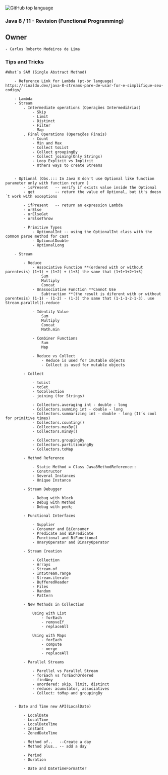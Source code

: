 ![GitHub top language](https://img.shields.io/github/languages/top/CarlosRobertoMedeiros/revision-stream-java)
### Java 8 / 11 - Revision (Functional Programming)


## Owner

	- Carlos Roberto Medeiros de Lima

### Tips and Tricks ###
	
	#What´s SAM (Single Abstract Method)
	
		- Reference Link for Lambda (pt-br language) https://rinaldo.dev/java-8-streams-pare-de-usar-for-e-simplifique-seu-codigo/
		
		- Lambda
		- Stream 
			. Intermediate operations (Operações Intermediárias)
				- Skip
				- Limit
				- Distinct
				- Filter
				- Map
			. Final Operations (Operações Finais)
				- Count
				- Min and Max
				- Collect toList
				- Collect groupingBy
				- Collect joining(Only Strings)
				- Loop Explicit vs Implicit
				- Others ways to create Streams
				
				
		- Optional (Obs.::: In Java 8 don't use Optional like function parameter only with function return )
			- isPresent   -- verify if exists value inside the Optional
			- get  		  -- return the value of Optional, but it's doesn´t work with exceptions
			
			- ifPresent   -- return an expression Lambda
			- orElse
			- orElseGet
			- orElseThrow
			
			- Primitive Types
				- OptionalInt -- using the OptionalInt class with the commom parse method for cast
				- OptionalDouble
				- OptionalLong

		- Stream

			- Reduce
				- Associative Function **(ordered with or without parentesis) (1+1) + (1+2) + (1+3) the same that (1+1+1+2+1+3)
					Sum 		
					Multiply   
					Concat
				- Unassociative Function **Cannot Use
					Subtraction **(the result is diferent with or without parentesis) (1-1) - (1-2) - (1-3) the same that (1-1-1-2-1-3). use Stream.parallel().reduce
				
				- Identity Value
					Sum
					Multiply   
					Concat
					Math.min
				
				- Combiner Functions
					Sum
					Map
					
				- Reduce vs Collect	
					- Reduce is used for imutable objects
					- Collect is used for mutable objects
					
			- Collect
			
				- toList
				- toSet
				- toCollection
				- joining (for Strings)
			
				- Collectors.averaging int - double - long
				- Collectors.summing int - double - long
				- Collectors.summarizing int - double - long (It´s cool for primitive times)
				- Collectors.counting()
				- Collectors.maxBy()
				- Collectors.minBy()
				
				- Collectors.groupingBy
				- Collectors.partitioningBy
				- Collectors.toMap
				
			- Method Reference
			
				- Static Method = Class Java8MethodReference::
				- Constructor
				- Several Instances
				- Unique Instance
				
			- Stream Debugger
			
				- Debug with block
				- Debug with Method
				- Debug with peek;
					
			- Functional Interfaces
				
				- Supplier
				- Consumer and BiConsumer
				- Predicate and BiPredicate
				- Functional and BiFunctional
				- UnaryOperator and BinaryOperator
				
			- Stream Creation
				
				- Collection
				- Arrays
				- Stream.of
				- IntStream.range
				- Stream.iterate
				- BufferedReader
				- Files
				- Random
				- Pattern
				
			- New Methods in Collection

				Using with List
					- forEach
					- removeIf
					- replaceAll
				
				Using with Maps
					- forEach
					- compute
					- merge
					- replaceAll
			
			- Parallel Streams
			
				- Parellel vs Parallel Stream
				- forEach vs forEachOrdered
				- findAny
				- unordered: skip, limit, distinct
				- reduce: acumulator, associatives
				- Collect: toMap and groupingBy
		
		
		- Date and Time new API(LocalDate)
			
			- LocalDate
			- LocalTime
			- LocalDateTime
			- Instant
			- ZonedDateTime

			- Method of..   --Create a day
			- Method plus.. -- add a day
			
			- Period
			- Duration
			
			- Date and DateTimeFormatter		

			